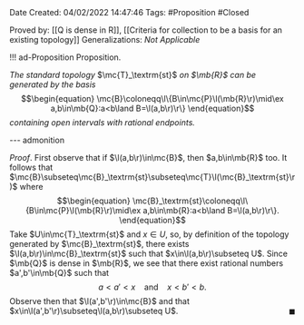 <br />
<br />

Date Created: 04/02/2022 14:47:46
Tags: #Proposition #Closed 

Proved by: [[Q is dense in R]], [[Criteria for collection to be a basis for an existing topology]]
Generalizations: _Not Applicable_

!!! ad-Proposition Proposition.

_The standard topology_ $\mc{T}_\textrm{st}$ _on $\mb{R}$ can be generated by the basis_
$$\begin{equation}
    \mc{B}\coloneqq\l\{B\in\mc{P}\l(\mb{R}\r)\mid\ex a,b\in\mb{Q}:a<b\land B=\l(a,b\r)\r\}
\end{equation}$$
_containing open intervals with rational endpoints._

--- admonition

_Proof_. First observe that if $\l(a,b\r)\in\mc{B}$, then $a,b\in\mb{R}$ too. It follows that $\mc{B}\subseteq\mc{B}_\textrm{st}\subseteq\mc{T}\l(\mc{B}_\textrm{st}\r)$ where
$$\begin{equation}
    \mc{B}_\textrm{st}\coloneqq\l\{B\in\mc{P}\l(\mb{R}\r)\mid\ex a,b\in\mb{R}:a<b\land B=\l(a,b\r)\r\}.
\end{equation}$$
Take $U\in\mc{T}_\textrm{st}$ and $x\in U$, so, by definition of the topology generated by $\mc{B}_\textrm{st}$, there exists $\l(a,b\r)\in\mc{B}_\textrm{st}$ such that $x\in\l(a,b\r)\subseteq U$. Since $\mb{Q}$ is dense in $\mb{R}$, we see that there exist rational numbers $a',b'\in\mb{Q}$ such that
$$\begin{equation}
    a<a'<x\ \ \ \ \textrm{and}\ \ \ \ x<b'<b.
\end{equation}$$
Observe then that $\l(a',b'\r)\in\mc{B}$ and that $x\in\l(a',b'\r)\subseteq\l(a,b\r)\subseteq U$.<span style="float:right;">$\blacksquare$</span>
